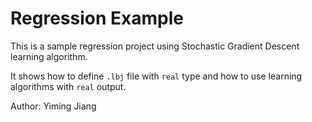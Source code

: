 # Regression Example

This is a sample regression project using Stochastic Gradient Descent learning algorithm.

It shows how to define `.lbj` file with `real` type and how to use learning algorithms with `real` output.

Author: Yiming Jiang